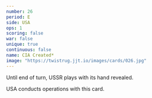 ```yaml
---
number: 26
period: E
side: USA
ops: 1
scoring: false
war: false
unique: true
continuous: false
name: CIA Created*
image: "https://twistrug.jjt.io/images/cards/026.jpg"
---
```

Until end of turn, USSR plays with its hand revealed.

USA conducts operations with this card.
